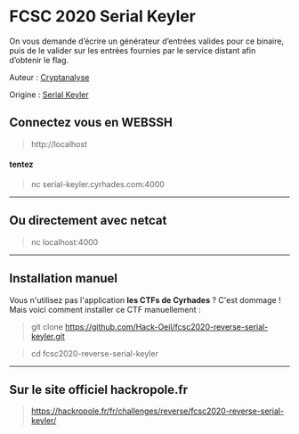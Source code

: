 # FCSC 2020 Serial Keyler

On vous demande d’écrire un générateur d’entrées valides pour ce binaire, puis de le valider sur les entrées fournies par le service distant afin d’obtenir le flag.


Auteur : [Cryptanalyse](https://twitter.com/Cryptanalyse)

Origine : [Serial Keyler](https://hackropole.fr/fr/challenges/reverse/fcsc2020-reverse-serial-keyler/)


## Connectez vous en WEBSSH
> http://localhost

#### tentez 
> nc serial-keyler.cyrhades.com:4000


-----------

## Ou directement avec netcat
> nc localhost:4000

-----------

## Installation manuel
Vous n'utilisez pas l'application **les CTFs de Cyrhades** ? C'est dommage !
Mais voici comment installer ce CTF manuellement :

> git clone https://github.com/Hack-Oeil/fcsc2020-reverse-serial-keyler.git

> cd fcsc2020-reverse-serial-keyler


-----------

## Sur le site officiel hackropole.fr
> https://hackropole.fr/fr/challenges/reverse/fcsc2020-reverse-serial-keyler/